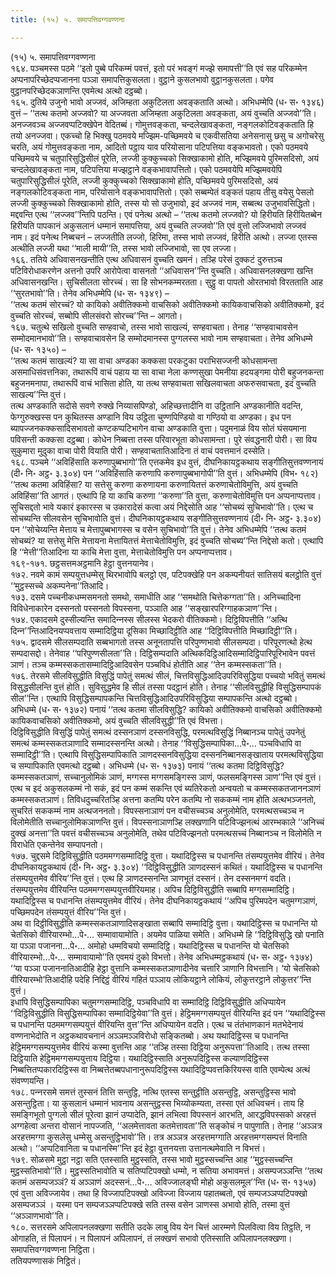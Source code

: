 ```yaml
---
title: (१५) ५. समापत्तिवग्गवण्णना

---
```

(१५) ५. समापत्तिवग्गवण्णना  
१६४. पञ्‍चमस्स पठमे ‘‘इतो पुब्बे परिकम्मं पवत्तं, इतो परं भवङ्गं मज्झे समापत्ती’’ति एवं सह परिकम्मेन अप्पनापरिच्छेदप्पजानना पञ्‍ञा समापत्तिकुसलता। वुट्ठाने कुसलभावो वुट्ठानकुसलता। पगेव वुट्ठानपरिच्छेदकञाणन्ति एवमेत्थ अत्थो दट्ठब्बो।  
१६५. दुतिये उजुनो भावो अज्‍जवं, अजिम्हता अकुटिलता अवङ्कताति अत्थो। अभिधम्मेपि (ध॰ स॰ १३४६) वुत्तं – ‘‘तत्थ कतमो अज्‍जवो? या अज्‍जवता अजिम्हता अकुटिलता अवङ्कता, अयं वुच्‍चति अज्‍जवो’’ति। अनज्‍जवञ्‍च अज्‍जवप्पटिक्खेपेन वेदितब्बं। गोमुत्तवङ्कता, चन्दलेखावङ्कता, नङ्गलकोटिवङ्कताति हि तयो अनज्‍जवा। एकच्‍चो हि भिक्खु पठमवये मज्झिम-पच्छिमवये च एकवीसतिया अनेसनासु छसु च अगोचरेसु चरति, अयं गोमुत्तवङ्कता नाम, आदितो पट्ठाय याव परियोसाना पटिपत्तिया वङ्कभावतो। एको पठमवये पच्छिमवये च चतुपारिसुद्धिसीलं पूरेति, लज्‍जी कुक्‍कुच्‍चको सिक्खाकामो होति, मज्झिमवये पुरिमसदिसो, अयं चन्दलेखावङ्कता नाम, पटिपत्तिया मज्झट्ठाने वङ्कभावापत्तितो। एको पठमवयेपि मज्झिमवयेपि चतुपारिसुद्धिसीलं पूरेति, लज्‍जी कुक्‍कुच्‍चको सिक्खाकामो होति, पच्छिमवये पुरिमसदिसो, अयं नङ्गलकोटिवङ्कता नाम, परियोसाने वङ्कभावापत्तितो। एको सब्बम्पेतं वङ्कतं पहाय तीसु वयेसु पेसलो लज्‍जी कुक्‍कुच्‍चको सिक्खाकामो होति, तस्स यो सो उजुभावो, इदं अज्‍जवं नाम, सब्बत्थ उजुभावसिद्धितो।  
मद्दवन्ति एत्थ ‘‘लज्‍जव’’न्तिपि पठन्ति। एवं पनेत्थ अत्थो – ‘‘तत्थ कतमो लज्‍जवो? यो हिरीयति हिरीयितब्बेन हिरीयति पापकानं अकुसलानं धम्मानं समापत्तिया, अयं वुच्‍चति लज्‍जवो’’ति एवं वुत्तो लज्‍जिभावो लज्‍जवं नाम। इदं पनेत्थ निब्बचनं – लज्‍जतीति लज्‍जो, हिरिमा, तस्स भावो लज्‍जवं, हिरीति अत्थो। लज्‍जा एतस्स अत्थीति लज्‍जी यथा ‘‘माली मायी’’ति, तस्स भावो लज्‍जिभावो, सा एव लज्‍जा।  
१६६. ततिये अधिवासनखन्तीति एत्थ अधिवासनं वुच्‍चति खमनं। तञ्हि परेसं दुक्‍कटं दुरुत्तञ्‍च पटिविरोधाकरणेन अत्तनो उपरि आरोपेत्वा वासनतो ‘‘अधिवासन’’न्ति वुच्‍चति। अधिवासनलक्खणा खन्ति अधिवासनखन्ति। सुचिसीलता सोरच्‍चं। सा हि सोभनकम्मरतता। सुट्ठु वा पापतो ओरतभावो विरतताति आह ‘‘सुरतभावो’’ति। तेनेव अभिधम्मेपि (ध॰ स॰ १३४९) –  
‘‘तत्थ कतमं सोरच्‍चं? यो कायिको अवीतिक्‍कमो वाचसिको अवीतिक्‍कमो कायिकवाचसिको अवीतिक्‍कमो, इदं वुच्‍चति सोरच्‍चं, सब्बोपि सीलसंवरो सोरच्‍च’’न्ति – आगतो।  
१६७. चतुत्थे सखिलो वुच्‍चति सण्हवाचो, तस्स भावो साखल्यं, सण्हवाचता। तेनाह ‘‘सण्हवाचावसेन सम्मोदमानभावो’’ति। सण्हवाचावसेन हि सम्मोदमानस्स पुग्गलस्स भावो नाम सण्हवाचता। तेनेव अभिधम्मे (ध॰ स॰ १३५०) –  
‘‘तत्थ कतमं साखल्यं? या सा वाचा अण्डका कक्‍कसा परकटुका पराभिसज्‍जनी कोधसामन्ता असमाधिसंवत्तनिका, तथारूपिं वाचं पहाय या सा वाचा नेला कण्णसुखा पेमनीया हदयङ्गमा पोरी बहुजनकन्ता बहुजनमनापा, तथारूपिं वाचं भासिता होति, या तत्थ सण्हवाचता सखिलवाचता अफरुसवाचता, इदं वुच्‍चति साखल्य’’न्ति वुत्तं।  
तत्थ अण्डकाति सदोसे सवणे रुक्खे निय्यासपिण्डो, अहिच्छत्तादीनि वा उट्ठितानि अण्डकानीति वदन्ति, फेग्गुरुक्खस्स पन कुथितस्स अण्डानि विय उट्ठिता चुण्णपिण्डियो वा गण्ठियो वा अण्डका। इध पन ब्यापज्‍जनकक्‍कसादिसभावतो कण्टकप्पटिभागेन वाचा अण्डकाति वुत्ता। पदुमनाळं विय सोतं घंसयमाना पविसन्ती कक्‍कसा दट्ठब्बा। कोधेन निब्बत्ता तस्स परिवारभूता कोधसामन्ता। पुरे संवद्धनारी पोरी। सा विय सुकुमारा मुदुका वाचा पोरी वियाति पोरी। सण्हवाचतातिआदिना तं वाचं पवत्तमानं दस्सेति।  
१६८. पञ्‍चमे ‘‘अविहिंसाति करुणापुब्बभागो’’ति एत्तकमेव इध वुत्तं, दीघनिकायट्ठकथाय सङ्गीतिसुत्तवण्णनायं (दी॰ नि॰ अट्ठ॰ ३.३०४) पन ‘‘अविहिंसाति करुणापि करुणापुब्बभागोपी’’ति वुत्तं। अभिधम्मेपि (विभ॰ १८२) ‘‘तत्थ कतमा अविहिंसा? या सत्तेसु करुणा करुणायना करुणायितत्तं करुणाचेतोविमुत्ति, अयं वुच्‍चति अविहिंसा’’ति आगतं। एत्थापि हि या काचि करुणा ‘‘करुणा’’ति वुत्ता, करुणाचेतोविमुत्ति पन अप्पनाप्पत्ताव।  
सुचिसद्दतो भावे यकारं इकारस्स च उकारादेसं कत्वा अयं निद्देसोति आह ‘‘सोचब्यं सुचिभावो’’ति। एत्थ च सोचब्यन्ति सीलवसेन सुचिभावोति वुत्तं। दीघनिकायट्ठकथाय सङ्गीतिसुत्तवण्णनायं (दी॰ नि॰ अट्ठ॰ ३.३०४) पन ‘‘सोचेय्यन्ति मेत्ताय च मेत्तापुब्बभागस्स च वसेन सुचिभावो’’ति वुत्तं। तेनेव अभिधम्मेपि ‘‘तत्थ कतमं सोचब्यं? या सत्तेसु मेत्ति मेत्तायना मेत्तायितत्तं मेत्ताचेतोविमुत्ति, इदं वुच्‍चति सोचब्य’’न्ति निद्देसो कतो। एत्थापि हि ‘‘मेत्ती’’तिआदिना या काचि मेत्ता वुत्ता, मेत्ताचेतोविमुत्ति पन अप्पनाप्पत्ताव।  
१६९-१७१. छट्ठसत्तमअट्ठमानि हेट्ठा वुत्तनयानेव।  
१७२. नवमे कामं सम्पयुत्तधम्मेसु थिरभावोपि बलट्ठो एव, पटिपक्खेहि पन अकम्पनीयतं सातिसयं बलट्ठोति वुत्तं ‘‘मुट्ठस्सच्‍चे अकम्पनेना’’तिआदि।  
१७३. दसमे पच्‍चनीकधम्मसमनतो समथो, समाधीति आह ‘‘समथोति चित्तेकग्गता’’ति। अनिच्‍चादिना विविधेनाकारेन दस्सनतो पस्सनतो विपस्सना, पञ्‍ञाति आह ‘‘सङ्खारपरिग्गाहकञाण’’न्ति।  
१७४. एकादसमे दुस्सील्यन्ति समादिन्‍नस्स सीलस्स भेदकरो वीतिक्‍कमो। दिट्ठिविपत्तीति ‘‘अत्थि दिन्‍न’’न्तिआदिनयप्पवत्ताय सम्मादिट्ठिया दूसिका मिच्छादिट्ठीति आह ‘‘दिट्ठिविपत्तीति मिच्छादिट्ठी’’ति।  
१७५. द्वादसमे सीलसम्पदाति सब्बभागतो तस्स अनूनतापत्ति परिपुण्णभावो सीलसम्पदा। परिपूरणत्थो हेत्थ सम्पदासद्दो। तेनेवाह ‘‘परिपुण्णसीलता’’ति। दिट्ठिसम्पदाति अत्थिकदिट्ठिआदिसम्मादिट्ठिपारिपूरिभावेन पवत्तं ञाणं। तञ्‍च कम्मस्सकतासम्मादिट्ठिआदिवसेन पञ्‍चविधं होतीति आह ‘‘तेन कम्मस्सकता’’ति।  
१७६. तेरसमे सीलविसुद्धीति विसुद्धिं पापेतुं समत्थं सीलं, चित्तविसुद्धिआदिउपरिविसुद्धिया पच्‍चयो भवितुं समत्थं विसुद्धसीलन्ति वुत्तं होति। सुविसुद्धमेव हि सीलं तस्सा पदट्ठानं होति। तेनाह ‘‘सीलविसुद्धीहि विसुद्धिसम्पापकं सील’’न्ति। एत्थापि विसुद्धिसम्पापकन्ति चित्तविसुद्धिआदिउपरिविसुद्धिया सम्पापकन्ति अत्थो दट्ठब्बो। अभिधम्मे (ध॰ स॰ १३७२) पनायं ‘‘तत्थ कतमा सीलविसुद्धि? कायिको अवीतिक्‍कमो वाचसिको अवीतिक्‍कमो कायिकवाचसिको अवीतिक्‍कमो, अयं वुच्‍चति सीलविसुद्धी’’ति एवं विभत्ता।  
दिट्ठिविसुद्धीति विसुद्धिं पापेतुं समत्थं दस्सनञाणं दस्सनविसुद्धि, परमत्थविसुद्धिं निब्बानञ्‍च पापेतुं उपनेतुं समत्थं कम्मस्सकतञाणादि सम्मादस्सनन्ति अत्थो। तेनाह ‘‘विसुद्धिसम्पापिका…पे॰… पञ्‍चविधापि वा सम्मादिट्ठी’’ति। एत्थापि विसुद्धिसम्पापिकाति ञाणदस्सनविसुद्धिया दस्सननिब्बानसङ्खाताय परमत्थविसुद्धिया च सम्पापिकाति एवमत्थो दट्ठब्बो। अभिधम्मे (ध॰ स॰ १३७३) पनायं ‘‘तत्थ कतमा दिट्ठिविसुद्धि? कम्मस्सकतञाणं, सच्‍चानुलोमिकं ञाणं, मग्गस्स मग्गसमङ्गिस्स ञाणं, फलसमङ्गिस्स ञाण’’न्ति एवं वुत्तं।  
एत्थ च इदं अकुसलकम्मं नो सकं, इदं पन कम्मं सकन्ति एवं ब्यतिरेकतो अन्वयतो च कम्मस्सकतजाननञाणं कम्मस्सकतञाणं। तिविधदुच्‍चरितञ्हि अत्तना कतम्पि परेन कतम्पि नो सककम्मं नाम होति अत्थभञ्‍जनतो, सुचरितं सककम्मं नाम अत्थजननतो। विपस्सनाञाणं पन वचीसच्‍चञ्‍च अनुलोमेति, परमत्थसच्‍चञ्‍च न विलोमेतीति सच्‍चानुलोमिकञाणन्ति वुत्तं। विपस्सनाञाणञ्हि लक्खणानि पटिविज्झनत्थं आरम्भकाले ‘‘अनिच्‍चं दुक्खं अनत्ता’’ति पवत्तं वचीसच्‍चञ्‍च अनुलोमेति, तथेव पटिविज्झनतो परमत्थसच्‍चं निब्बानञ्‍च न विलोमेति न विराधेति एकन्तेनेव सम्पापनतो।  
१७७. चुद्दसमे दिट्ठिविसुद्धीति पठममग्गसम्मादिट्ठि वुत्ता। यथादिट्ठिस्स च पधानन्ति तंसम्पयुत्तमेव वीरियं। तेनेव दीघनिकायट्ठकथायं (दी॰ नि॰ अट्ठ॰ ३.३०४) ‘‘दिट्ठिविसुद्धीति ञाणदस्सनं कथितं। यथादिट्ठिस्स च पधानन्ति तंसम्पयुत्तमेव वीरिय’’न्ति वुत्तं। एत्थ हि ञाणदस्सनन्ति ञाणभूतं दस्सनं। तेन दस्सनमग्गं वदति। तंसम्पयुत्तमेव वीरियन्ति पठममग्गसम्पयुत्तवीरियमाह। अपिच दिट्ठिविसुद्धीति सब्बापि मग्गसम्मादिट्ठि। यथादिट्ठिस्स च पधानन्ति तंसम्पयुत्तमेव वीरियं। तेनेव दीघनिकायट्ठकथायं ‘‘अपिच पुरिमपदेन चतुमग्गञाणं, पच्छिमपदेन तंसम्पयुत्तं वीरिय’’न्ति वुत्तं।  
अथ वा दिट्ठीविसुद्धीति कम्मस्सकतञाणादिसङ्खाता सब्बापि सम्मादिट्ठि वुत्ता। यथादिट्ठिस्स च पधानन्ति यो चेतसिको वीरियारम्भो…पे॰… सम्मावायामोति। अयमेव पाळिया समेति। अभिधम्मे हि ‘‘दिट्ठिविसुद्धि खो पनाति या पञ्‍ञा पजानना…पे॰… अमोहो धम्मविचयो सम्मादिट्ठि। यथादिट्ठिस्स च पधानन्ति यो चेतसिको वीरियारम्भो…पे॰… सम्मावायामो’’ति एवमयं दुको विभत्तो। तेनेव अभिधम्मट्ठकथायं (ध॰ स॰ अट्ठ॰ १३७४) ‘‘या पञ्‍ञा पजाननातिआदीहि हेट्ठा वुत्तानि कम्मस्सकतञाणादीनेव चत्तारि ञाणानि विभत्तानि। ‘यो चेतसिको वीरियारम्भो’तिआदीहि पदेहि निद्दिट्ठं वीरियं गहितं पञ्‍ञाय लोकियट्ठाने लोकियं, लोकुत्तरट्ठाने लोकुत्तर’’न्ति वुत्तं।  
इधापि विसुद्धिसम्पापिका चतुमग्गसम्मादिट्ठि, पञ्‍चविधापि वा सम्मादिट्ठि दिट्ठिविसुद्धीति अधिप्पायेन ‘‘दिट्ठिविसुद्धीति विसुद्धिसम्पापिका सम्मादिट्ठियेवा’’ति वुत्तं। हेट्ठिममग्गसम्पयुत्तं वीरियन्ति इदं पन ‘‘यथादिट्ठिस्स च पधानन्ति पठममग्गसम्पयुत्तं वीरियन्ति वुत्त’’न्ति अधिप्पायेन वदति। एत्थ च तंतंभाणकानं मतभेदेनायं वण्णनाभेदोति न अट्ठकथावचनानं अञ्‍ञमञ्‍ञविरोधो सङ्कितब्बो। अथ यथादिट्ठिस्स च पधानन्ति हेट्ठिममग्गसम्पयुत्तमेव वीरियं कस्मा वुत्तन्ति आह ‘‘तञ्हि तस्सा दिट्ठिया अनुरूपत्ता’’तिआदि। तत्थ तस्सा दिट्ठियाति हेट्ठिममग्गसम्पयुत्ताय दिट्ठिया। यथादिट्ठिस्साति अनुरूपदिट्ठिस्स कल्याणदिट्ठिस्स निब्बत्तितप्पकारदिट्ठिस्स वा निब्बत्तेतब्बपधानानुरूपदिट्ठिस्स यथादिट्ठिप्पवत्तकिरियस्स वाति एवम्पेत्थ अत्थं संवण्णयन्ति।  
१७८. पन्‍नरसमे समत्तं तुस्सनं तित्ति सन्तुट्ठि, नत्थि एतस्स सन्तुट्ठीति असन्तुट्ठि, असन्तुट्ठिस्स भावो असन्तुट्ठिता। या कुसलानं धम्मानं भावनाय असन्तुट्ठस्स भिय्योकम्यता, तस्सा एतं अधिवचनं। ताय हि समङ्गिभूतो पुग्गलो सीलं पूरेत्वा झानं उप्पादेति, झानं लभित्वा विपस्सनं आरभति, आरद्धविपस्सको अरहत्तं अग्गहेत्वा अन्तरा वोसानं नापज्‍जति, ‘‘अलमेत्तावता कतमेत्तावता’’ति सङ्कोचं न पापुणाति। तेनाह ‘‘अञ्‍ञत्र अरहत्तमग्गा कुसलेसु धम्मेसु असन्तुट्ठिभावो’’ति। तत्र अञ्‍ञत्र अरहत्तमग्गाति अरहत्तमग्गसम्पत्तं विनाति अत्थो। ‘‘अप्पटिवानिता च पधानस्मि’’न्ति इदं हेट्ठा वुत्तनयत्ता उत्तानत्थमेवाति न विभत्तं।  
१७९. सोळसमे मुट्ठा नट्ठा सति एतस्साति मुट्ठस्सति, तस्स भावो मुट्ठस्सच्‍चन्ति आह ‘‘मुट्ठस्सच्‍चन्ति मुट्ठस्सतिभावो’’ति। मुट्ठस्सतिभावोति च सतिप्पटिपक्खो धम्मो, न सतिया अभावमत्तं। असम्पजञ्‍ञन्ति ‘‘तत्थ कतमं असम्पजञ्‍ञं? यं अञ्‍ञाणं अदस्सनं…पे॰… अविज्‍जालङ्घी मोहो अकुसलमूल’’न्ति (ध॰ स॰ १३५७) एवं वुत्ता अविज्‍जायेव। तथा हि विज्‍जापटिपक्खो अविज्‍जा विज्‍जाय पहातब्बतो, एवं सम्पजञ्‍ञप्पटिपक्खो असम्पजञ्‍ञं । यस्मा पन सम्पजञ्‍ञप्पटिपक्खे सति तस्स वसेन ञाणस्स अभावो होति, तस्मा वुत्तं ‘‘अञ्‍ञाणभावो’’ति।  
१८०. सत्तरसमे अपिलापनलक्खणा सतीति उदके लाबु विय येन चित्तं आरम्मणे पिलवित्वा विय तिट्ठति, न ओगाहति, तं पिलापनं। न पिलापनं अपिलापनं, तं लक्खणं सभावो एतिस्साति अपिलापनलक्खणा।  
समापत्तिवग्गवण्णना निट्ठिता।  
ततियपण्णासकं निट्ठितं।  